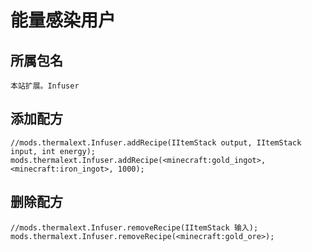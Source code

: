 # 能量感染用户

## 所属包名

`本站扩展。Infuser`

## 添加配方

```zenscript
//mods.thermalext.Infuser.addRecipe(IItemStack output, IItemStack input, int energy);
mods.thermalext.Infuser.addRecipe(<minecraft:gold_ingot>, <minecraft:iron_ingot>, 1000);

```

## 删除配方

```zenscript
//mods.thermalext.Infuser.removeRecipe(IItemStack 输入);
mods.thermalext.Infuser.removeRecipe(<minecraft:gold_ore>);
```